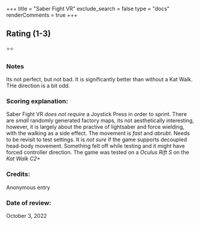 +++
title = "Saber Fight VR"
exclude_search = false
type = "docs"
renderComments = true
+++

## Rating (1-3)
⭐⭐

### Notes
Its not perfect, but not bad. It is significantly better than without a Kat Walk. THe direction is a bit odd.

### Scoring explanation:
Saber Fight VR *does not require* a Joystick Press in order to sprint.
There are *small* randomly generated factory maps, its not aesthetically interesting, however, it is largely about the practive of lightsaber and force wielding, with the walking as a side effect.
The movement is *fast* and *abrubt*. Needs to be revisit to test settings.
It is *not sure* if the game supports decoupled head-body movement. Something felt off while testing and it might have forced controller direction.
The game was tested on a *Oculus Rift S* on the *Kat Walk C2+*

### Credits:
Anonymous entry

### Date of review:
October 3, 2022

